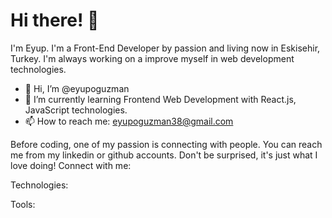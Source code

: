 # Hi there! 👋️


I'm Eyup. I'm a Front-End Developer by passion and living now in Eskisehir, Turkey. I'm always working on a improve myself in web development technologies.


- 👋 Hi, I’m @eyupoguzman
- 🌱 I’m currently learning Frontend Web Development with React.js, JavaScript technologies.
- 📫 How to reach me: eyupoguzman38@gmail.com

Before coding, one of my passion is connecting with people. You can reach me from my linkedin or github accounts. Don't be surprised, it's just what I love doing!
Connect with me:



Technologies:


Tools:


<!---
eyupoguzman/eyupoguzman is a ✨ special ✨ repository because its `README.md` (this file) appears on your GitHub profile.
You can click the Preview link to take a look at your changes.
--->
